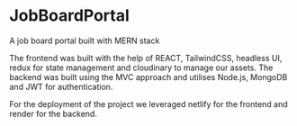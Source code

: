# JobBoardPortal
A job board portal built with MERN stack  

The frontend was built with the help of REACT, TailwindCSS, headless UI, redux for state management and cloudinary to manage our assets.
The backend was built using the MVC approach and utilises Node.js, MongoDB and JWT for authentication.

For the deployment of the project we leveraged netlify for the frontend and render for the backend. 
